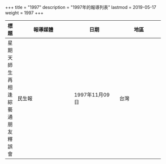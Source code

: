 +++
title = "1997"
description = "1997年的報導列表"
lastmod = 2019-05-17
weight = 1997
+++

<style>
table th:nth-of-type(2) {
	width: 200px;
}
table th:nth-of-type(3), th:nth-of-type(4) {
	width: 150px;
}
</style>


標題  | 報導媒體  | 日期 | 地區
--------------|-------|------|------ 
星期天師生再相逢 綜藝通朋友釋誤會 | 民生報 | 1997年11月09日 |  台灣
